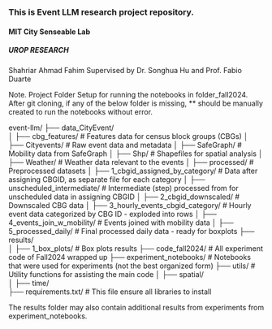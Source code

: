 ### This is Event LLM research project repository.
#### MIT City Senseable Lab
##### UROP RESEARCH
Shahriar Ahmad Fahim
Supervised by Dr. Songhua Hu and Prof. Fabio Duarte

Note. Project Folder Setup for running the notebooks in folder_fall2024. After git cloning, if any of the below folder is missing, ** should be manually created to run the notebooks without error.

event-llm/
├── data_CityEvent/         
│   ├── cbg_features/               # Features data for census block groups (CBGs)
│   ├── Cityevents/                 # Raw event data and metadata
│   ├── SafeGraph/                  # Mobility data from SafeGraph
│   ├── Shp/                        # Shapefiles for spatial analysis
│   ├── Weather/                    # Weather data relevant to the events
│   ├── processed/                  # Preprocessed datasets
│       ├── 1_cbgid_assigned_by_category/   # Data after assigning CBGID, as separate file for each category
│           ├── unscheduled_intermediate/   # Intermediate (step) processed from for unscheduled data in assigning CBGID 
│       ├── 2_cbgid_downscaled/             # Downscaled CBG data
│       ├── 3_hourly_events_cbgid_category/ # Hourly event data categorized by CBG ID - exploded into rows
│       ├── 4_events_join_w_mobility/       # Events joined with mobility data
│       ├── 5_processed_daily/              # Final processed daily data - ready for boxplots
├── results/         
│   ├── 1_box_plots/               # Box plots results
├── code_fall2024/                 # All experiment code of Fall2024 wrapped up
├── experiment_notebooks/          # Notebooks that were used for experiments (not the best organized form)
├── utils/                         # Utility functions for assisting the main code 
│   ├── spatial/                   
│   ├── time/                      
├── requirements.txt/              # This file ensure all libraries to install  


The results folder may also contain additional results from experiments from experiment_notebooks.